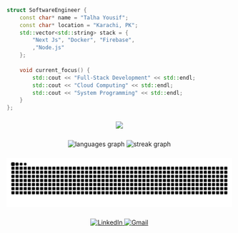 
###

```cpp
struct SoftwareEngineer {
    const char* name = "Talha Yousif";
    const char* location = "Karachi, PK";
    std::vector<std::string> stack = {
        "Next Js", "Docker", "Firebase",
        ,"Node.js"
    };
    
    void current_focus() {
        std::cout << "Full-Stack Development" << std::endl;
        std::cout << "Cloud Computing" << std::endl;
        std::cout << "System Programming" << std::endl;
    }
};
```


###

<div align="center">
  <img height="550" src="https://media3.giphy.com/media/v1.Y2lkPTc5MGI3NjExMDd5czlhN2MyMXMwdTJwdjllODZleTlzOHVxcnUwajliOThzZ2M3cCZlcD12MV9pbnRlcm5hbF9naWZfYnlfaWQmY3Q9Zw/pVGsAWjzvXcZW4ZBTE/giphy.gif"  />
</div>

###

<div align="center">
  <img src="https://github-readme-stats.vercel.app/api/top-langs?username=skoom21&locale=en&hide_title=true&layout=compact&card_width=320&langs_count=6&theme=tokyonight&hide_border=true&order=2" height="160" alt="languages graph"  />
  <img src="https://streak-stats.demolab.com?user=skoom21&locale=en&mode=daily&theme=tokyonight&hide_border=true&border_radius=5&order=3" height="160" alt="streak graph"  />
</div>

###

<div a;ign="center">
<img src="https://raw.githubusercontent.com/skoom21/skoom21/output/snake.svg" alt="Snake animation" />
</div>

###

<div align="center">
  <a href="https://linkedin.com/in/muhammad-talha-yousif">
    <img src="https://img.shields.io/badge/LinkedIn-black?style=for-the-badge&logo=linkedin&logoColor=white" alt="LinkedIn" />
  </a>
  <a href="mailto:muhammadtalhayousif@gmail.com">
    <img src="https://img.shields.io/badge/Gmail-black?style=for-the-badge&logo=gmail&logoColor=white" alt="Gmail" />
  </a>
</div>

###

